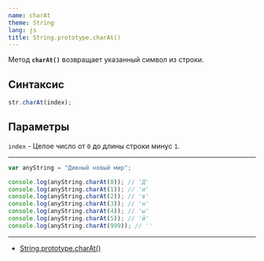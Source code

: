```yaml
---
name: charAt
theme: String
lang: js
title: String.prototype.charAt()
---
```


Метод **`charAt()`** возвращает указанный символ из строки.

## Синтаксис

```js
str.charAt(index);
```

## Параметры

`index` - Целое число от `0` до длины строки минус `1`.

---

```js
var anyString = "Дивный новый мир";

console.log(anyString.charAt(0)); // 'Д'
console.log(anyString.charAt(1)); // 'и'
console.log(anyString.charAt(2)); // 'в'
console.log(anyString.charAt(3)); // 'н'
console.log(anyString.charAt(4)); // 'ы'
console.log(anyString.charAt(5)); // 'й'
console.log(anyString.charAt(999)); // ''
```

---

- [String.prototype.charAt()](https://developer.mozilla.org/ru/docs/Web/JavaScript/Reference/Global_Objects/String/charAt)
